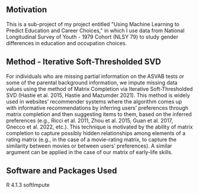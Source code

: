 ## Motivation
This is a sub-project of my project entitled "Using Machine Learning to Predict Education and Career Choices," in which I use data from National Longitudinal Survey of Youth - 1979 Cohort (NLSY 79) to study gender differences in education and occupation choices.

## Method - Iterative Soft-Thresholded SVD
For individuals who are missing partial information on the ASVAB tests or some of the parental background information, we impute missing data values using the method of Matrix Completion via Iterative Soft-Thresholded SVD (Hastie et al. 2015, Hastie and Mazumder 2021). This method is widely used in websites’ recommender systems where the algorithm comes up with informative recommendations by inferring users’ preferences through matrix completion and then suggesting items to them, based on the inferred preferences (e.g., Ricci et al. 2011, Zhou et al. 2015, Guan et al. 2017, Gnecco et al. 2022, etc.). This technique is motivated by the ability of matrix completion to capture possibly hidden relationships among elements of a rating matrix (e.g., in the case of a movie-rating matrix, to capture the similarity between movies or between users’ preferences). A similar argument can be applied in the case of our matrix of early-life skills.

## Software and Packages Used
  R 4.1.3 softImpute

 
